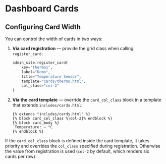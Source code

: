 # Dashboard Cards

## Configuring Card Width

You can control the width of cards in two ways:

1. **Via card registration** — provide the grid class when calling `register_card`:

   ```python
   admin_site.register_card(
       key="thermo1",
       label="Demo",
       title="Temperature Sensor",
       template="cards/thermo.html",
       col_class="col-2"
   )
   ```

2. **Via the card template** — override the `card_col_class` block in a template that extends `includes/cards.html`:

   ```jinja2
   {% extends "includes/cards.html" %}
   {% block card_col_class %}col-2{% endblock %}
   {% block card_body %}
    Temperature: — °C
   {% endblock %}
   ```

If the `card_col_class` block is defined inside the card template, it takes priority and overrides the `col_class` specified during registration. Otherwise the value from registration is used (`col-2` by default, which renders six cards per row).

<!-- # The End -->
